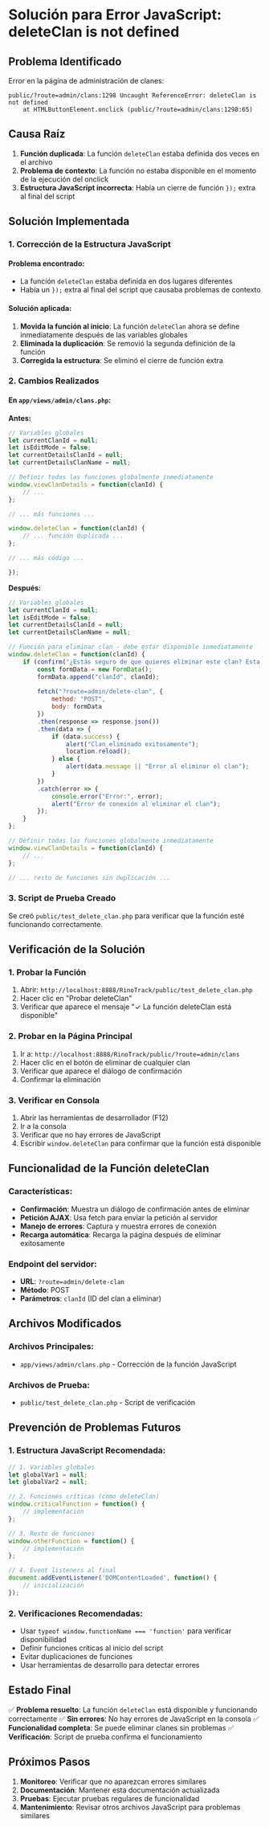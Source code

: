 # Solución para Error JavaScript: deleteClan is not defined

## Problema Identificado

Error en la página de administración de clanes:
```
public/?route=admin/clans:1298 Uncaught ReferenceError: deleteClan is not defined
    at HTMLButtonElement.onclick (public/?route=admin/clans:1298:65)
```

## Causa Raíz

1. **Función duplicada**: La función `deleteClan` estaba definida dos veces en el archivo
2. **Problema de contexto**: La función no estaba disponible en el momento de la ejecución del onclick
3. **Estructura JavaScript incorrecta**: Había un cierre de función `});` extra al final del script

## Solución Implementada

### 1. Corrección de la Estructura JavaScript

#### Problema encontrado:
- La función `deleteClan` estaba definida en dos lugares diferentes
- Había un `});` extra al final del script que causaba problemas de contexto

#### Solución aplicada:
1. **Movida la función al inicio**: La función `deleteClan` ahora se define inmediatamente después de las variables globales
2. **Eliminada la duplicación**: Se removió la segunda definición de la función
3. **Corregida la estructura**: Se eliminó el cierre de función extra

### 2. Cambios Realizados

#### En `app/views/admin/clans.php`:

**Antes:**
```javascript
// Variables globales
let currentClanId = null;
let isEditMode = false;
let currentDetailsClanId = null;
let currentDetailsClanName = null;

// Definir todas las funciones globalmente inmediatamente
window.viewClanDetails = function(clanId) {
    // ...
};

// ... más funciones ...

window.deleteClan = function(clanId) {
    // ... función duplicada ...
};

// ... más código ...

});
```

**Después:**
```javascript
// Variables globales
let currentClanId = null;
let isEditMode = false;
let currentDetailsClanId = null;
let currentDetailsClanName = null;

// Función para eliminar clan - debe estar disponible inmediatamente
window.deleteClan = function(clanId) {
    if (confirm("¿Estás seguro de que quieres eliminar este clan? Esta acción no se puede deshacer.")) {
        const formData = new FormData();
        formData.append("clanId", clanId);
        
        fetch("?route=admin/delete-clan", {
            method: "POST",
            body: formData
        })
        .then(response => response.json())
        .then(data => {
            if (data.success) {
                alert("Clan eliminado exitosamente");
                location.reload();
            } else {
                alert(data.message || "Error al eliminar el clan");
            }
        })
        .catch(error => {
            console.error("Error:", error);
            alert("Error de conexión al eliminar el clan");
        });
    }
};

// Definir todas las funciones globalmente inmediatamente
window.viewClanDetails = function(clanId) {
    // ...
};

// ... resto de funciones sin duplicación ...
```

### 3. Script de Prueba Creado

Se creó `public/test_delete_clan.php` para verificar que la función esté funcionando correctamente.

## Verificación de la Solución

### 1. Probar la Función

1. Abrir: `http://localhost:8888/RinoTrack/public/test_delete_clan.php`
2. Hacer clic en "Probar deleteClan"
3. Verificar que aparece el mensaje "✓ La función deleteClan está disponible"

### 2. Probar en la Página Principal

1. Ir a: `http://localhost:8888/RinoTrack/public/?route=admin/clans`
2. Hacer clic en el botón de eliminar de cualquier clan
3. Verificar que aparece el diálogo de confirmación
4. Confirmar la eliminación

### 3. Verificar en Consola

1. Abrir las herramientas de desarrollador (F12)
2. Ir a la consola
3. Verificar que no hay errores de JavaScript
4. Escribir `window.deleteClan` para confirmar que la función está disponible

## Funcionalidad de la Función deleteClan

### Características:
- **Confirmación**: Muestra un diálogo de confirmación antes de eliminar
- **Petición AJAX**: Usa fetch para enviar la petición al servidor
- **Manejo de errores**: Captura y muestra errores de conexión
- **Recarga automática**: Recarga la página después de eliminar exitosamente

### Endpoint del servidor:
- **URL**: `?route=admin/delete-clan`
- **Método**: POST
- **Parámetros**: `clanId` (ID del clan a eliminar)

## Archivos Modificados

### Archivos Principales:
- `app/views/admin/clans.php` - Corrección de la función JavaScript

### Archivos de Prueba:
- `public/test_delete_clan.php` - Script de verificación

## Prevención de Problemas Futuros

### 1. Estructura JavaScript Recomendada:
```javascript
// 1. Variables globales
let globalVar1 = null;
let globalVar2 = null;

// 2. Funciones críticas (como deleteClan)
window.criticalFunction = function() {
    // implementación
};

// 3. Resto de funciones
window.otherFunction = function() {
    // implementación
};

// 4. Event listeners al final
document.addEventListener('DOMContentLoaded', function() {
    // inicialización
});
```

### 2. Verificaciones Recomendadas:
- Usar `typeof window.functionName === 'function'` para verificar disponibilidad
- Definir funciones críticas al inicio del script
- Evitar duplicaciones de funciones
- Usar herramientas de desarrollo para detectar errores

## Estado Final

✅ **Problema resuelto**: La función `deleteClan` está disponible y funcionando correctamente
✅ **Sin errores**: No hay errores de JavaScript en la consola
✅ **Funcionalidad completa**: Se puede eliminar clanes sin problemas
✅ **Verificación**: Script de prueba confirma el funcionamiento

## Próximos Pasos

1. **Monitoreo**: Verificar que no aparezcan errores similares
2. **Documentación**: Mantener esta documentación actualizada
3. **Pruebas**: Ejecutar pruebas regulares de funcionalidad
4. **Mantenimiento**: Revisar otros archivos JavaScript para problemas similares 